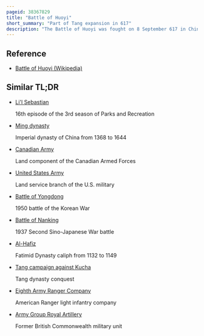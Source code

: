 ```yaml
---
pageid: 38367829
title: "Battle of Huoyi"
short_summary: "Part of Tang expansion in 617"
description: "The Battle of Huoyi was fought on 8 September 617 in China between the rebel Duke of Tang Li Yuan and the Army of the Ruling Sui Dynasty. Li Yuan was moving south along the Fen River toward the imperial Capital Daxingcheng with an Army of around 25000. His Advance was stalled for two Weeks due to heavy Rains and he was greeted by an elite sui Army of 20000 Men in the Town of Huoyi. Li Yuan's Cavalry under the Command of his two eldest Sons lured the Sui out of the Protection of the City Walls but in the first Clash between the two main Armies li Yuan's Forces were initially driven back. At that point, possibly due to a stratagem on Li Yuan's behalf, the arrival of the rest of the rebel army, or to the flanking maneuver of Li Yuan's cavalry, which had gotten behind the Sui army, the Sui troops collapsed and routed, fleeing back towards Huoyi. The Cavalry of li Yuan however cut off their Retreat. The Battle was followed by the Capture of weakly-defended Huoyi and the Advance on Daxingcheng which fell in November to the Rebels. In the next Year, Li Yuan deposed the Sui and proclaimed himself Emperor, beginning the Tang Dynasty."
---
```


## Reference

- [Battle of Huoyi (Wikipedia)](https://en.wikipedia.org/?curid=38367829)

## Similar TL;DR

- [Li'l Sebastian](/tldr/en/lil-sebastian)

  16th episode of the 3rd season of Parks and Recreation

- [Ming dynasty](/tldr/en/ming-dynasty)

  Imperial dynasty of China from 1368 to 1644

- [Canadian Army](/tldr/en/canadian-army)

  Land component of the Canadian Armed Forces

- [United States Army](/tldr/en/united-states-army)

  Land service branch of the U.S. military

- [Battle of Yongdong](/tldr/en/battle-of-yongdong)

  1950 battle of the Korean War

- [Battle of Nanking](/tldr/en/battle-of-nanking)

  1937 Second Sino-Japanese War battle

- [Al-Hafiz](/tldr/en/al-hafiz)

  Fatimid Dynasty caliph from 1132 to 1149

- [Tang campaign against Kucha](/tldr/en/tang-campaign-against-kucha)

  Tang dynasty conquest

- [Eighth Army Ranger Company](/tldr/en/eighth-army-ranger-company)

  American Ranger light infantry company

- [Army Group Royal Artillery](/tldr/en/army-group-royal-artillery)

  Former British Commonwealth military unit
